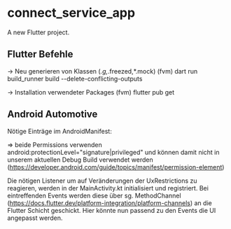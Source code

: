 # connect_service_app

A new Flutter project.

## Flutter Befehle
-> Neu generieren von Klassen (*.g,*.freezed,*.mock)
(fvm) dart run build_runner build --delete-conflicting-outputs

-> Installation verwendeter Packages
(fvm) flutter pub get

## Android Automotive

Nötige Einträge im AndroidManifest:
<meta-data android:name="distractionOptimized" android:value="true"/>
<uses-permission android:name="android.car.permission.CAR_UX_RESTRICTIONS_CONFIGURATION" />
<uses-permission android:name="android.car.permission.CAR_DRIVING_STATE"/>

=> beide Permissions verwenden android:protectionLevel="signature|privileged" und
   können damit nicht in unserem aktuellen Debug Build verwendet werden
(https://developer.android.com/guide/topics/manifest/permission-element)

Die nötigen Listener um auf Veränderungen der UxRestrictions zu reagieren, werden in der MainActivity.kt initialisiert und registriert.
Bei eintreffenden Events werden diese über sg. MethodChannel (https://docs.flutter.dev/platform-integration/platform-channels) an die Flutter Schicht geschickt.
Hier könnte nun passend zu den Events die UI angepasst werden.